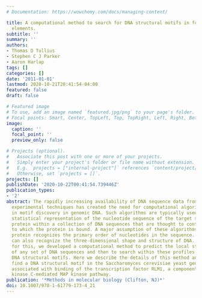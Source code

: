 ```yaml
---
# Documentation: https://wowchemy.com/docs/managing-content/

title: A computational method to search for DNA structural motifs in functional genomic
  elements.
subtitle: ''
summary: ''
authors:
- Thomas D Tullius
- Stephen C J Parker
- Aaron Harlap
tags: []
categories: []
date: '2011-01-01'
lastmod: 2020-10-21T20:41:54-04:00
featured: false
draft: false

# Featured image
# To use, add an image named `featured.jpg/png` to your page's folder.
# Focal points: Smart, Center, TopLeft, Top, TopRight, Left, Right, BottomLeft, Bottom, BottomRight.
image:
  caption: ''
  focal_point: ''
  preview_only: false

# Projects (optional).
#   Associate this post with one or more of your projects.
#   Simply enter your project's folder or file name without extension.
#   E.g. `projects = ["internal-project"]` references `content/project/deep-learning/index.md`.
#   Otherwise, set `projects = []`.
projects: []
publishDate: '2020-10-22T00:41:54.739446Z'
publication_types:
- '2'
abstract: The rapidly increasing availability of DNA sequence data from modern high-throughput
  experimental techniques has created the need for computational algorithms to aid
  in motif discovery in genomic DNA. Such algorithms are typically used to find a
  statistical representation of the nucleotide sequence of the target site of a DNA-binding
  protein within a collection of DNA sequences that are thought to contain segments
  to which the protein is bound. A major assumption of these algorithms is that the
  protein recognizes the primary order of nucleotides in the sequence. However, proteins
  can also recognize the three-dimensional shape and structure of DNA. To account
  for this, we developed a computational method to predict the local structural profiles
  of any set of DNA sequences and then to search within these profiles for common
  DNA structural motifs. Here we describe the details of this method and use it to
  find a DNA structural motif in the Saccharomyces cerevisiae yeast genome that is
  associated with binding of the transcription factor RLM1, a component of the protein
  kinase C-mediated MAP kinase pathway.
publication: '*Methods in molecular biology (Clifton, NJ)*'
doi: 10.1007/978-1-61779-173-4_21
---
```

